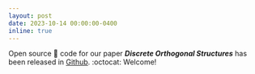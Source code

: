 ```yaml
---
layout: post
date: 2023-10-14 00:00:00-0400
inline: true
---
```


Open source :snake: code for our paper ***Discrete Orthogonal Structures*** has been released in [Github](https://github.com/WWmore/DOS). :octocat: Welcome!
